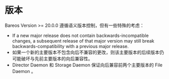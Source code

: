 # 版本

Bareos Version >=  20.0.0 遵循语义版本控制，但有一些特殊的考虑：

- If a new major release does not contain backwards-incompatible  changes, a subsequent release of that major version may still break  backwards-compatibility with a previous major release.
- 如果一个新的主要版本不包含向后不兼容的更改，则该主要版本的后续版本仍可能破坏与先前主要版本的向后兼容性。
- Director Daemon 和 Storage Daemon 保证向后兼容前两个主要版本的 File Daemon 。